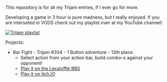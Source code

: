 This repository is for all my Trijam entries, if I ever go for more.

Developing a game in 3 hour is pure madness, but I really enjoyed. If you are interseted in VODS check out my playlist over at my YouTube channel! 

[![Trijam playlist](https://i.ytimg.com/vi/3apLUwfjeuc/maxresdefault.jpg?v=678b7ce6)]([https://www.youtube.com/watch?v=StTqXEQ2l-Y](https://www.youtube.com/watch?v=3apLUwfjeuc&list=PLPSb7Xjlfm8dWKAvetmOgkf2_VYfZvWs0) "Trijam")

Projects:

- Bar Fight - Trijam #304 - 1 Button adventure - 13th place.
    - Select action from your action bar, build combo-s against your opponent!
    - [Play it on the Lexaloffle BBS](https://www.lexaloffle.com/bbs/?pid=160774#p)
    - [Play it on Itch.IO](https://achie.itch.io/bar-fight)
